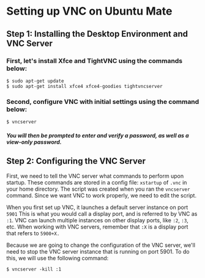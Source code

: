 # Setting up VNC on Ubuntu Mate
## Step 1: Installing the Desktop Environment and VNC Server
### First, let's install Xfce and TightVNC using the commands below:
```
$ sudo apt-get update
$ sudo apt-get install xfce4 xfce4-goodies tightvncserver
```
### Second, configure VNC with initial settings using the command below:
```
$ vncserver
```
##### You will then be prompted to enter and verify a password, as well as a view-only password.

## Step 2: Configuring the VNC Server
First, we need to tell the VNC server what commands to perform upon startup. These commands are stored in a config file: `xstartup` of `.vnc` in your home directory. The script was created when you ran the `vncserver` command. Since we want VNC to work properly, we need to edit the script.

When you first set up VNC, it launches a default server instance on port `5901` This is what you would call a display port, and is referred to by VNC as `:1`. VNC can launch multiple instances on other display ports, like `:2`, `:3`, etc. When working with VNC servers, remember that `:X` is a display port that refers to `5900+X.`

Because we are going to change the configuration of the VNC server, we'll need to stop the VNC server instance that is running on port 5901. To do this, we will use the following command:
```
$ vncserver -kill :1
```

